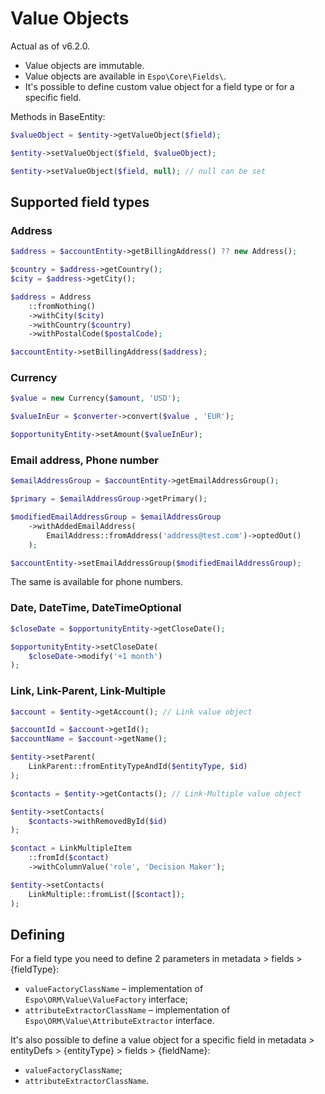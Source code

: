 # Value Objects

Actual as of v6.2.0.

* Value objects are immutable.
* Value objects are available in `Espo\Core\Fields\`.
* It's possible to define custom value object for a field type or for a specific field.

Methods in BaseEntity:

```php
$valueObject = $entity->getValueObject($field);

$entity->setValueObject($field, $valueObject);

$entity->setValueObject($field, null); // null can be set
```

## Supported field types

### Address

```php
$address = $accountEntity->getBillingAddress() ?? new Address();

$country = $address->getCountry();
$city = $address->getCity();
```

```php
$address = Address
    ::fromNothing()
    ->withCity($city)
    ->withCountry($country)
    ->withPostalCode($postalCode);

$accountEntity->setBillingAddress($address);
```

### Currency

```php
$value = new Currency($amount, 'USD');

$valueInEur = $converter->convert($value , 'EUR');

$opportunityEntity->setAmount($valueInEur);
```

### Email address, Phone number

```php
$emailAddressGroup = $accountEntity->getEmailAddressGroup();

$primary = $emailAddressGroup->getPrimary();

$modifiedEmailAddressGroup = $emailAddressGroup
    ->withAddedEmailAddress(
        EmailAddress::fromAddress('address@test.com')->optedOut()
    );

$accountEntity->setEmailAddressGroup($modifiedEmailAddressGroup);
```

The same is available for phone numbers.

### Date, DateTime, DateTimeOptional

```php
$closeDate = $opportunityEntity->getCloseDate();

$opportunityEntity->setCloseDate(
    $closeDate->modify('+1 month')
);
```

### Link, Link-Parent, Link-Multiple

```php
$account = $entity->getAccount(); // Link value object

$accountId = $account->getId();
$accountName = $account->getName();
```

```php
$entity->setParent(
    LinkParent::fromEntityTypeAndId($entityType, $id)
);
```

```php
$contacts = $entity->getContacts(); // Link-Multiple value object

$entity->setContacts(
    $contacts->withRemovedById($id)
);
```

```php
$contact = LinkMultipleItem
    ::fromId($contact)
    ->withColumnValue('role', 'Decision Maker');

$entity->setContacts(
    LinkMultiple::fromList([$contact]);
);
```

## Defining

For a field type you need to define 2 parameters in metadata > fields > {fieldType}:

* `valueFactoryClassName` – implementation of `Espo\ORM\Value\ValueFactory` interface;
* `attributeExtractorClassName` – implementation of `Espo\ORM\Value\AttributeExtractor` interface.

It's also possible to define a value object for a specific field in metadata > entityDefs > {entityType} > fields > {fieldName}:

* `valueFactoryClassName`;
* `attributeExtractorClassName`.

